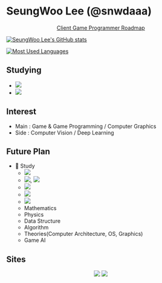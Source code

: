 # SeungWoo Lee (@snwdaaa)
<p align="center">
    <a href="https://raw.githubusercontent.com/utilForever/game-developer-roadmap/master/img/client.png">Client Game Programmer Roadmap</a>&nbsp
</p>

[![SeungWoo Lee's GitHub stats](https://github-readme-stats.vercel.app/api?username=snwdaaa&count_private=true&show_icons=true&theme=dark)](https://github.com/anuraghazra/github-readme-stats)

[![Most Used Languages](https://github-readme-stats.vercel.app/api/top-langs/?username=snwdaaa&theme=dark)](https://github.com/anuraghazra/github-readme-stats)


## Studying
<!-- - <img src="https://img.shields.io/badge/C-A8B9CC?style=flat-square&logo=C&logoColor=white"/> -->
- <img src="https://img.shields.io/badge/C++-00599C?style=flat-square&logo=C%2B%2B&logoColor=white"/>
- <img src="https://img.shields.io/badge/Python-3766AB?style=flat-square&logo=Python&logoColor=white"/>


## Interest
- Main : Game & Game Programming / Computer Graphics
- Side : Computer Vision / Deep Learning

## Future Plan
- 💪 Study
    - <img src="https://img.shields.io/badge/C%23-239120?style=flat-square&logo=C%20Sharp&logoColor=white"/>
    - <img src="https://img.shields.io/badge/Unreal Engine 4-313131?style=flat-square&logo=Unreal%20Engine&logoColor=white"/>, <img src="https://img.shields.io/badge/Unreal Engine 5-313131?style=flat-square&logo=Unreal%20Engine&logoColor=white"/>
    - <img src="https://img.shields.io/badge/Vulkan-AC162C?style=flat-square&logo=Vulkan&logoColor=white"/>
    - <img src="https://img.shields.io/badge/DirectX 12-33ce55?style=flat-square&logo=Windows&logoColor=white"/>
    - <img src="https://img.shields.io/badge/OpenGL-5586A4?style=flat-square&logo=OpenGL&logoColor=white"/>
    - Mathematics
    - Physics
    - Data Structure
    - Algorithm
    - Theories(Computer Architecture, OS, Graphics)
    - Game AI
    

## Sites
<p align="center">
    <a href="https://kkj4818.tistory.com/"><img src="https://img.shields.io/badge/Tistory-3766AB?style=flat-square&logo=GitHub&logoColor=black"/></a> 
    <a href="https://velog.io/@snwdaaa/"><img src="https://img.shields.io/badge/Velog-3766AB?style=flat-square&logo=GitHub&logoColor=black"/></a>&nbsp
</p>
